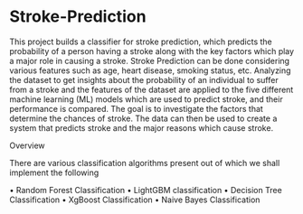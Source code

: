# Stroke-Prediction
This project builds a classifier for stroke prediction, which predicts the probability of a person having a stroke along with the key factors which play a major role in causing a stroke. Stroke Prediction can be done considering various features such as age, heart disease, smoking status, etc. Analyzing the dataset to get insights about the probability of an individual to suffer from a stroke and the features of the dataset are applied to the five different machine learning (ML) models which are used to predict stroke, and their performance is compared. The goal is to investigate the factors that determine the chances of stroke. The data can then be used to create a system that predicts stroke and the major reasons which cause stroke.

Overview

There are various classification algorithms present out of which we shall implement the following

• Random Forest Classification
• LightGBM classification
• Decision Tree Classification
• XgBoost Classification
• Naive Bayes Classification
